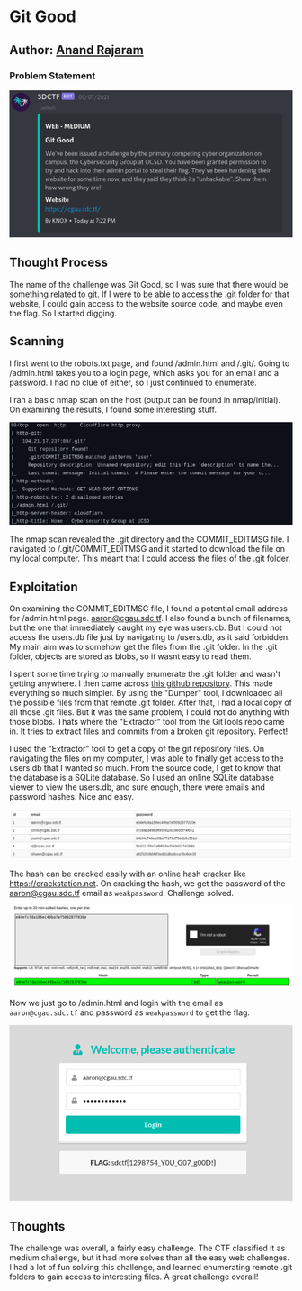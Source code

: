 # Git Good

## Author: [Anand Rajaram](https://github.com/anandrajaram21)

### Problem Statement

![challenge picture](challenge.png)

## Thought Process

The name of the challenge was Git Good, so I was sure that there would be something related to git. If I were to be able to access the .git folder for that website, I could gain access to the website source code, and maybe even the flag. So I started digging.

## Scanning

I first went to the robots.txt page, and found /admin.html and /.git/. Going to /admin.html takes you to a login page, which asks you for an email and a password. I had no clue of either, so I just continued to enumerate.

I ran a basic nmap scan on the host (output can be found in nmap/initial). On examining the results, I found some interesting stuff.

![nmap scan](nmapscan.png)

The nmap scan revealed the .git directory and the COMMIT_EDITMSG file. I navigated to /.git/COMMIT_EDITMSG and it started to download the file on my local computer. This meant that I could access the files of the .git folder.  

## Exploitation

On examining the COMMIT_EDITMSG file, I found a potential email address for /admin.html page. aaron@cgau.sdc.tf. I also found a bunch of filenames, but the one that immediately caught my eye was users.db. But I could not access the users.db file just by navigating to /users.db, as it said forbidden. My main aim was to somehow get the files from the .git folder. In the .git folder, objects are stored as blobs, so it wasnt easy to read them.

I spent some time trying to manually enumerate the .git folder and wasn't getting anywhere. I then came across [this github repository](https://github.com/internetwache/GitTools). This made everything so much simpler. By using the "Dumper" tool, I downloaded all the possible files from that remote .git folder. After that, I had a local copy of all those .git files. But it was the same problem, I could not do anything with those blobs. Thats where the "Extractor" tool from the GitTools repo came in. It tries to extract files and commits from a broken git repository. Perfect!  

I used the "Extractor" tool to get a copy of the git repository files. On navigating the files on my computer, I was able to finally get access to the users.db that I wanted so much. From the source code, I get to know that the database is a SQLite database. So I used an online SQLite database viewer to view the users.db, and sure enough, there were emails and password hashes. Nice and easy.

![database](db.png)

The hash can be cracked easily with an online hash cracker like https://crackstation.net. On cracking the hash, we get the password of the aaron@cgau.sdc.tf email as `weakpassword`. Challenge solved.

![hash](hash.png)

Now we just go to /admin.html and login with the email as `aaron@cgau.sdc.tf` and password as `weakpassword` to get the flag.

![flag](flag.png)

## Thoughts

The challenge was overall, a fairly easy challenge. The CTF classified it as medium challenge, but it had more solves than all the easy web challenges. I had a lot of fun solving this challenge, and learned enumerating remote .git folders to gain access to interesting files. A great challenge overall!
